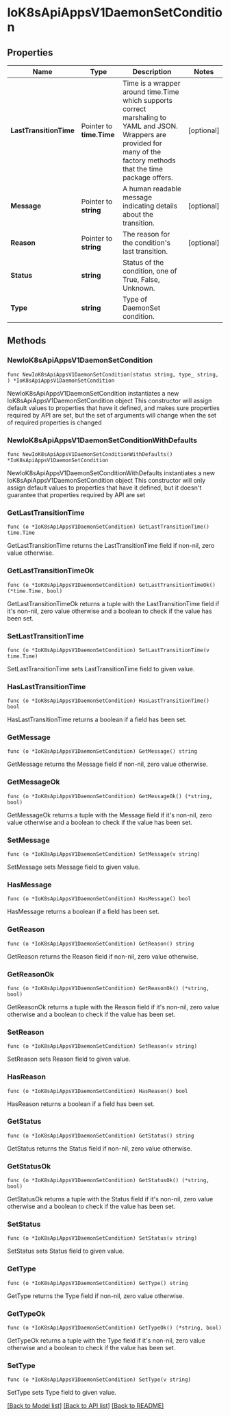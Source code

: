 # IoK8sApiAppsV1DaemonSetCondition

## Properties

Name | Type | Description | Notes
------------ | ------------- | ------------- | -------------
**LastTransitionTime** | Pointer to **time.Time** | Time is a wrapper around time.Time which supports correct marshaling to YAML and JSON.  Wrappers are provided for many of the factory methods that the time package offers. | [optional] 
**Message** | Pointer to **string** | A human readable message indicating details about the transition. | [optional] 
**Reason** | Pointer to **string** | The reason for the condition&#39;s last transition. | [optional] 
**Status** | **string** | Status of the condition, one of True, False, Unknown. | 
**Type** | **string** | Type of DaemonSet condition. | 

## Methods

### NewIoK8sApiAppsV1DaemonSetCondition

`func NewIoK8sApiAppsV1DaemonSetCondition(status string, type_ string, ) *IoK8sApiAppsV1DaemonSetCondition`

NewIoK8sApiAppsV1DaemonSetCondition instantiates a new IoK8sApiAppsV1DaemonSetCondition object
This constructor will assign default values to properties that have it defined,
and makes sure properties required by API are set, but the set of arguments
will change when the set of required properties is changed

### NewIoK8sApiAppsV1DaemonSetConditionWithDefaults

`func NewIoK8sApiAppsV1DaemonSetConditionWithDefaults() *IoK8sApiAppsV1DaemonSetCondition`

NewIoK8sApiAppsV1DaemonSetConditionWithDefaults instantiates a new IoK8sApiAppsV1DaemonSetCondition object
This constructor will only assign default values to properties that have it defined,
but it doesn't guarantee that properties required by API are set

### GetLastTransitionTime

`func (o *IoK8sApiAppsV1DaemonSetCondition) GetLastTransitionTime() time.Time`

GetLastTransitionTime returns the LastTransitionTime field if non-nil, zero value otherwise.

### GetLastTransitionTimeOk

`func (o *IoK8sApiAppsV1DaemonSetCondition) GetLastTransitionTimeOk() (*time.Time, bool)`

GetLastTransitionTimeOk returns a tuple with the LastTransitionTime field if it's non-nil, zero value otherwise
and a boolean to check if the value has been set.

### SetLastTransitionTime

`func (o *IoK8sApiAppsV1DaemonSetCondition) SetLastTransitionTime(v time.Time)`

SetLastTransitionTime sets LastTransitionTime field to given value.

### HasLastTransitionTime

`func (o *IoK8sApiAppsV1DaemonSetCondition) HasLastTransitionTime() bool`

HasLastTransitionTime returns a boolean if a field has been set.

### GetMessage

`func (o *IoK8sApiAppsV1DaemonSetCondition) GetMessage() string`

GetMessage returns the Message field if non-nil, zero value otherwise.

### GetMessageOk

`func (o *IoK8sApiAppsV1DaemonSetCondition) GetMessageOk() (*string, bool)`

GetMessageOk returns a tuple with the Message field if it's non-nil, zero value otherwise
and a boolean to check if the value has been set.

### SetMessage

`func (o *IoK8sApiAppsV1DaemonSetCondition) SetMessage(v string)`

SetMessage sets Message field to given value.

### HasMessage

`func (o *IoK8sApiAppsV1DaemonSetCondition) HasMessage() bool`

HasMessage returns a boolean if a field has been set.

### GetReason

`func (o *IoK8sApiAppsV1DaemonSetCondition) GetReason() string`

GetReason returns the Reason field if non-nil, zero value otherwise.

### GetReasonOk

`func (o *IoK8sApiAppsV1DaemonSetCondition) GetReasonOk() (*string, bool)`

GetReasonOk returns a tuple with the Reason field if it's non-nil, zero value otherwise
and a boolean to check if the value has been set.

### SetReason

`func (o *IoK8sApiAppsV1DaemonSetCondition) SetReason(v string)`

SetReason sets Reason field to given value.

### HasReason

`func (o *IoK8sApiAppsV1DaemonSetCondition) HasReason() bool`

HasReason returns a boolean if a field has been set.

### GetStatus

`func (o *IoK8sApiAppsV1DaemonSetCondition) GetStatus() string`

GetStatus returns the Status field if non-nil, zero value otherwise.

### GetStatusOk

`func (o *IoK8sApiAppsV1DaemonSetCondition) GetStatusOk() (*string, bool)`

GetStatusOk returns a tuple with the Status field if it's non-nil, zero value otherwise
and a boolean to check if the value has been set.

### SetStatus

`func (o *IoK8sApiAppsV1DaemonSetCondition) SetStatus(v string)`

SetStatus sets Status field to given value.


### GetType

`func (o *IoK8sApiAppsV1DaemonSetCondition) GetType() string`

GetType returns the Type field if non-nil, zero value otherwise.

### GetTypeOk

`func (o *IoK8sApiAppsV1DaemonSetCondition) GetTypeOk() (*string, bool)`

GetTypeOk returns a tuple with the Type field if it's non-nil, zero value otherwise
and a boolean to check if the value has been set.

### SetType

`func (o *IoK8sApiAppsV1DaemonSetCondition) SetType(v string)`

SetType sets Type field to given value.



[[Back to Model list]](../README.md#documentation-for-models) [[Back to API list]](../README.md#documentation-for-api-endpoints) [[Back to README]](../README.md)


